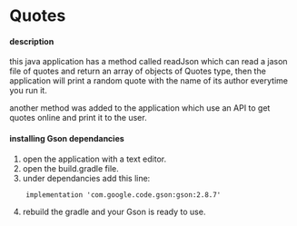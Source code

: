 # Quotes

#### description 
this java application has a method called readJson which can read a jason file of quotes and return an array of objects of Quotes type, then the application will print a random quote with the name of its author everytime you run it.

another method was added to the application which use an API to get quotes online and print it to the user.


#### installing Gson dependancies

1. open the application with a text editor.
2. open the build.gradle file.
3. under dependancies add this line:

```
    implementation 'com.google.code.gson:gson:2.8.7'
```

4. rebuild the gradle and your Gson is ready to use.

